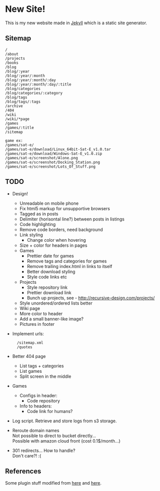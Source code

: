 
New Site!
=========

This is my new website made in [Jekyll][] which is a static site generator.

[Jekyll]: http://jekyllrb.com/

Sitemap
-------

    /
    /about
    /projects
    /books
    /blog
    /blog/:year
    /blog/:year/:month
    /blog/:year/:month/:day
    /blog/:year/:month/:day/:title
    /blog/categories
    /blog/categories/:category
    /blog/tags
    /blog/tags/:tags
    /archive
    /404
    /wiki
    /wiki/*page
    /games
    /games/:title
    /sitemap

    game ex:
    /games/sat-e/
    /games/sat-e/download/Linux_64bit-Sat-E_v1.0.tar
    /games/sat-e/download/Windows-Sat-E_v1.0.zip
    /games/sat-e/screenshot/Alone.png
    /games/sat-e/screenshot/Docking_Station.png
    /games/sat-e/screenshot/Lots_Of_Stuff.png


TODO
----

* Design!
    * Unreadable on mobile phone
    * Fix html5 markup for unsupportive browsers
    * Tagged as in posts
    * Delimiter (horisontal line?) between posts in listings
    * Code highlighting
    * Remove code borders, need background
    * Link styling
        * Change color when hovering
    * Size + color for headers in pages
    * Games
        * Prettier date for games
        * Remove tags and categories for games
        * Remove trailing index.html in links to itself
        * Better download styling
        * Style code links etc
    * Projects
        * Style repository link
        * Prettier download link
        * Bunch up projects, see - http://recursive-design.com/projects/
    * Style unordered/ordered lists better
    * Wiki page
    * More color to header
    * Add a small banner-like image?
    * Pictures in footer

* Implement urls:

        /sitemap.xml
        /quotes

* Better 404 page
    * List tags + categories
    * List games
    * Split screen in the middle

* Games
    * Configs in header:
        * Code repository
    * Info to headers:
        * Code link for humans?

* Log script. Retrieve and store logs from s3 storage.

* Reroute domain names  
    Not possible to direct to bucket directly...  
    Possible with amazon cloud front (cost 0.1$/month...)

* 301 redirects... How to handle?  
    Don't care?! :(


References
----------

Some plugin stuff modified from [here][black] and [here][jp].

[black]: http://github.com/BlackBulletIV/blackbulletiv.github.com
[jp]: http://recursive-design.com/projects/jekyll-plugins/

